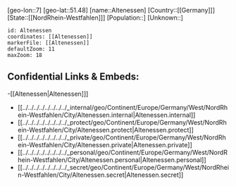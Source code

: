 ﻿---
location: [51.48,7]
mapzoom: [7,12] 
mapmarker: city 
type: City
tags:
- geo/City


SpocWebEntityId: 28775
isDeleted: false
confidential: public

---
[geo-lon::7]
[geo-lat::51.48]
[name::Altenessen]
[Country::[[Germany]]]
[State::[[NordRhein-Westfahlen]]]
[Population::]
[Unknown::]


```leaflet
id: Altenessen
coordinates: [[Altenessen]]
markerFile: [[Altenessen]]
defaultZoom: 11 
maxZoom: 18
```


## Confidential Links & Embeds: 
-[[Altenessen|Altenessen]]] 
- [[../../../../../../../../_internal/geo/Continent/Europe/Germany/West/NordRhein-Westfahlen/City/Altenessen.internal|Altenessen.internal]] 
- [[../../../../../../../../_protect/geo/Continent/Europe/Germany/West/NordRhein-Westfahlen/City/Altenessen.protect|Altenessen.protect]] 
- [[../../../../../../../../_private/geo/Continent/Europe/Germany/West/NordRhein-Westfahlen/City/Altenessen.private|Altenessen.private]] 
- [[../../../../../../../../_personal/geo/Continent/Europe/Germany/West/NordRhein-Westfahlen/City/Altenessen.personal|Altenessen.personal]] 
- [[../../../../../../../../_secret/geo/Continent/Europe/Germany/West/NordRhein-Westfahlen/City/Altenessen.secret|Altenessen.secret]] 
